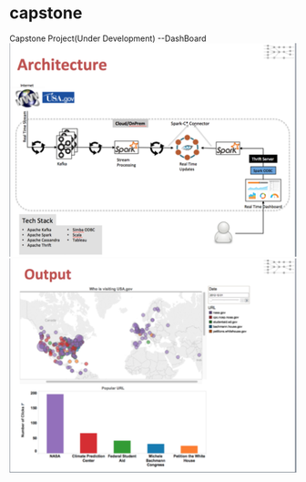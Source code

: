 # capstone
Capstone Project(Under Development) --DashBoard
![alt Architecture](/images/capstoneArch.png "Architecture")
![alt DashBoard](/images/capstoneDash.png "DashBoard")
